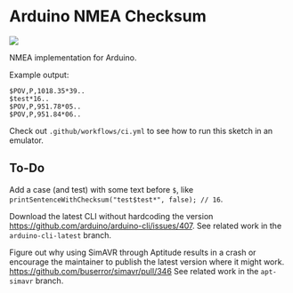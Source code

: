 # Arduino NMEA Checksum

![](https://github.com/tomashubelbauer/arduino-nmea-checksum/workflows/ci/badge.svg)

NMEA implementation for Arduino.

Example output:

```
$POV,P,1018.35*39..
$test*16..
$POV,P,951.78*05..
$POV,P,951.84*06..
```

Check out `.github/workflows/ci.yml` to see how to run this sketch in an emulator.

## To-Do

Add a case (and test) with some text before `$`, like `printSentenceWithChecksum("test$test*", false); // 16`.

Download the latest CLI without hardcoding the version https://github.com/arduino/arduino-cli/issues/407.
See related work in the `arduino-cli-latest` branch.

Figure out why using SimAVR through Aptitude results in a crash or encourage the
maintainer to publish the latest version where it might work. https://github.com/buserror/simavr/pull/346
See related work in the `apt-simavr` branch.

